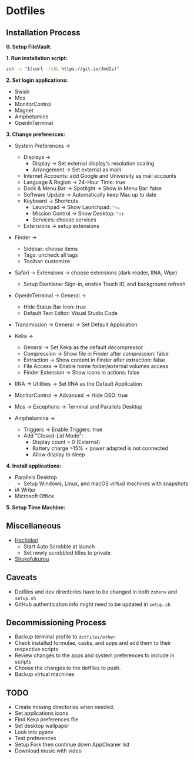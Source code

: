 # Dotfiles

## Installation Process

**0. Setup FileVault:**

**1. Run installation script:**

```sh
zsh -c "$(curl -fsSL https://git.io/Jmd2z)"
```

**2. Set login applications:**

- Swish
- Mos
- MonitorControl
- Magnet
- Amphetamine
- OpenInTerminal

**3. Change preferences:**

- System Preferences ->
  - Displays ->
    - Display -> Set external display's resolution scaling
    - Arrangement -> Set external as main
  - Internet Accounts: add Google and University as mail accounts
  - Language & Region -> 24-Hour Time: true
  - Dock & Menu Bar -> Spotlight -> Show in Menu Bar: false
  - Software Update -> Automatically keep Mac up to date
  - Keyboard -> Shortcuts
    - Launchpad -> Show Launchpad: `⌃⇧↓`
    - Mission Control -> Show Desktop: `⌃⇧↑`
    - Services: choose services
  - Extensions -> setup extensions
- Finder ->
  - Sidebar: choose items
  - Tags: uncheck all tags
  - Toolbar: customize
- Safari -> Extensions -> choose extensions (dark reader, IINA, Wipr)
  - Setup Dashlane: Sign-in, enable Touch ID, and background refresh
- OpenInTerminal -> General ->
  - Hide Status Bar Icon: true
  - Default Text Editor: Visual Studio Code

- Transmission -> General -> Set Default Application
- Keka ->
  - General -> Set Keka as the default decompressor
  - Compression -> Show file in Finder after compression: false
  - Extraction -> Show content in Finder after extraction: false
  - File Access -> Enable home folder/external volumes access
  - Finder Extension -> Show icons in actions: false
- IINA -> Utilities -> Set IINA as the Default Application
- MonitorControl -> Advanced -> Hide OSD: true
- Mos -> Exceptions -> Terminal and Parallels Desktop
- Amphetamine ->
  - Triggers -> Enable Triggers: true
  - Add "Closed-Lid Mode":
    - Display count > 0 (External)
    - Battery charge >15% + power adapted is not connected
    - Allow display to sleep

**4. Install applications:**

- Parallels Desktop
  - Setup Windows, Linux, and macOS virtual machines with snapshots
- iA Writer
- Microsoft Office

**5. Setup Time Machine:**

## Miscellaneous

- [Hachidori](https://malupdaterosx.moe/hachidori/)
  - Start Auto Scrobble at launch
  - Set newly scrobbled titles to private
- [Shukofukurou](https://malupdaterosx.moe/shukofukurou-for-macos/)

## Caveats

- Dotfiles and dev directories have to be changed in both `zshenv` and `setup.sh`
- GitHub authentication info might need to be updated in `setup.sh`

## Decommissioning Process

- Backup terminal profile to `dotfiles/other`
- Check installed formulae, casks, and apps and add them to their respective scripts
- Review changes to the apps and system preferences to include in scripts
- Choose the changes to the dotfiles to push.
- Backup virtual machines

## TODO

- Create missing directories when needed.
- Set applications icons
- Find Keka preferences file
- Set desktop wallpaper
- Look into pyenv
- Test preferences
- Setup Fork then continue down AppCleaner list
- Download music with video
